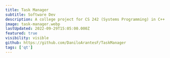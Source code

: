```yaml
---
title: Task Manager
subtitle: Software Dev
description: A college project for CS 242 (Systems Programming) in C++. It has all the basic features you would expect from a task manager like viewing and killing processes, monitoring system stats, and the file system.
image: task-manager.webp
lastUpdated: 2022-09-29T15:05:00.000Z
featured: true
visibility: visible
github: https://github.com/DaniloArantesF/TaskManager
tags: ['qt']
---
```

